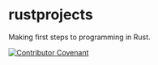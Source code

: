 # rustprojects
Making first steps to programming in Rust.

[![Contributor Covenant](https://img.shields.io/badge/Contributor%20Covenant-2.1-4baaaa.svg)](code_of_conduct.md) 
